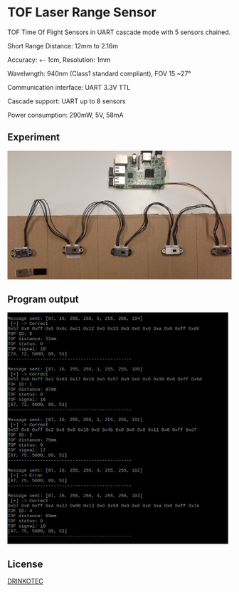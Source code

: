 
# TOF Laser Range Sensor

 TOF Time Of Flight Sensors in UART cascade mode with 5 sensors chained.

 Short Range Distance: 12mm to 2.16m 
 
 Accuracy: +- 1cm, Resolution: 1mm  
  
 Wavelwngth: 940nm (Class1 standard compliant), FOV 15 ~27°
 
 Communication interface: UART 3.3V TTL
 
 Cascade support: UART up to 8 sensors
 
 Power consumption: 290mW, 5V, 58mA
 

## Experiment

![experiment lab](top_experiment_lab.png)


## Program output 

![Program output](tof_output_program.png)


## License

[DRINKOTEC](https://drinkotec.ch/)
